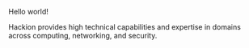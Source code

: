 
Hello world!

Hackion provides high technical capabilities and expertise in domains across computing, networking, and security.
